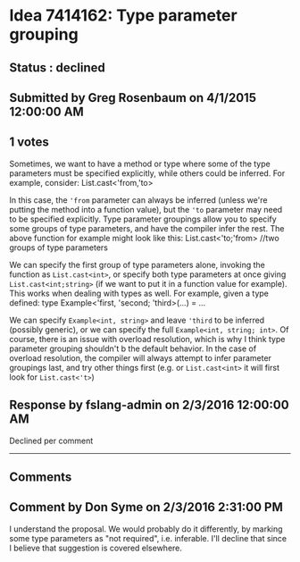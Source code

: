 # Idea 7414162: Type parameter grouping #

## Status : declined

## Submitted by Greg Rosenbaum on 4/1/2015 12:00:00 AM

## 1 votes

Sometimes, we want to have a method or type where some of the type parameters must be specified explicitly, while others could be inferred. For example, consider:
List.cast<'from,'to>

In this case, the `'from` parameter can always be inferred (unless we're putting the method into a function value), but the `'to` parameter may need to be specified explicitly.
Type parameter groupings allow you to specify some groups of type parameters, and have the compiler infer the rest. The above function for example might look like this:
List.cast<'to;'from> //two groups of type parameters

We can specify the first group of type parameters alone, invoking the function as `List.cast<int>`, or specify both type parameters at once giving `List.cast<int;string>` (if we want to put it in a function value for example).
This works when dealing with types as well. For example, given a type defined:
type Example<'first, 'second; 'third>(...) = ...

We can specify `Example<int, string>` and leave `'third` to be inferred (possibly generic), or we can specify the full `Example<int, string; int>`.
Of course, there is an issue with overload resolution, which is why I think type parameter grouping shouldn't b the default behavior. In the case of overload resolution, the compiler will always attempt to infer parameter groupings last, and try other things first (e.g. or `List.cast<int>` it will first look for `List.cast<'t>`)



## Response by fslang-admin on 2/3/2016 12:00:00 AM

Declined per comment

------------------------
## Comments


## Comment by Don Syme on 2/3/2016 2:31:00 PM
I understand the proposal. We would probably do it differently, by marking some type parameters as "not required", i.e. inferable. I'll decline that since I believe that suggestion is covered elsewhere.

